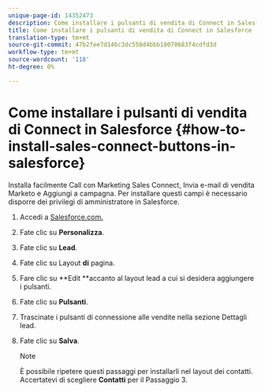 ```yaml
---
unique-page-id: 14352473
description: Come installare i pulsanti di vendita di Connect in Salesforce - Documenti Marketo - Documentazione del prodotto
title: Come installare i pulsanti di vendita di Connect in Salesforce
translation-type: tm+mt
source-git-commit: 47b2fee7d146c3dc558d4bbb10070683f4cdfd3d
workflow-type: tm+mt
source-wordcount: '118'
ht-degree: 0%

---
```



# Come installare i pulsanti di vendita di Connect in Salesforce {#how-to-install-sales-connect-buttons-in-salesforce}

Installa facilmente Call con Marketing Sales Connect, Invia e-mail di vendita Marketo e Aggiungi a campagna. Per installare questi campi è necessario disporre dei privilegi di amministratore in Salesforce.

1. Accedi a [Salesforce.com.](http://Salesforce.com)
1. Fate clic su **Personalizza**.
1. Fate clic su **Lead**.
1. Fate clic su Layout **di** pagina.
1. Fare clic su **Edit **accanto al layout lead a cui si desidera aggiungere i pulsanti.
1. Fate clic su **Pulsanti**.
1. Trascinate i pulsanti di connessione alle vendite nella sezione Dettagli lead.
1. Fate clic su **Salva**.

   >[!NOTE]
   >
   >È possibile ripetere questi passaggi per installarli nel layout dei contatti. Accertatevi di scegliere **Contatti** per il Passaggio 3.

